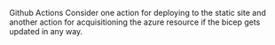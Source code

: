 Github Actions
Consider one action for deploying to the static site and another action for acquisitioning the azure resource if the bicep gets updated in any way.